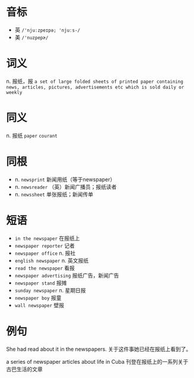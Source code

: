 # 音标

- 英 `/'njuːzpeɪpə; 'njuːs-/`
- 美 `/'nuzpepɚ/`

# 词义

n. 报纸，报
`a set of large folded sheets of printed paper containing news, articles, pictures, advertisements etc which is sold daily or weekly`

# 同义

n. 报纸
`paper` `courant`

# 同根

- n. `newsprint` 新闻用纸（等于newspaper）
- n. `newsreader` （英）新闻广播员；报纸读者
- n. `newssheet` 单张报纸；新闻传单

# 短语

- `in the newspaper` 在报纸上
- `newspaper reporter` 记者
- `newspaper office` n. 报社
- `english newspaper` n. 英文报纸
- `read the newspaper` 看报
- `newspaper advertising` 报纸广告，新闻广告
- `newspaper stand` 报摊
- `sunday newspaper` n. 星期日报
- `newspaper boy` 报童
- `wall newspaper` 壁报

# 例句

She had read about it in the newspapers.
关于这件事她已经在报纸上看到了。

a series of newspaper articles about life in Cuba
刊登在报纸上的一系列关于古巴生活的文章


